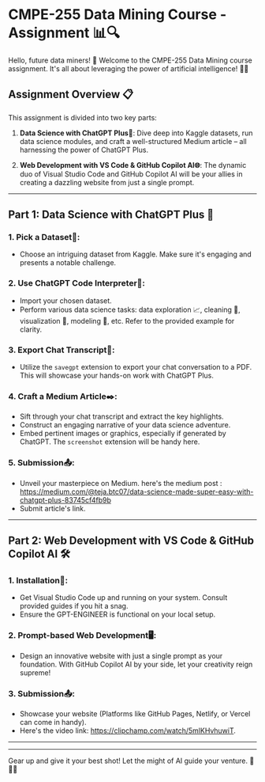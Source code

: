 # CMPE-255 Data Mining Course - Assignment 📊🔍

Hello, future data miners! 🌟 Welcome to the CMPE-255 Data Mining course assignment. It's all about leveraging the power of artificial intelligence! 🧠💡

## Assignment Overview 📋

This assignment is divided into two key parts:

1. **Data Science with ChatGPT Plus🔬**: Dive deep into Kaggle datasets, run data science modules, and craft a well-structured Medium article – all harnessing the power of ChatGPT Plus.
   
2. **Web Development with VS Code & GitHub Copilot AI🌐**: The dynamic duo of Visual Studio Code and GitHub Copilot AI will be your allies in creating a dazzling website from just a single prompt.

---

## Part 1: Data Science with ChatGPT Plus 💼

### 1. **Pick a Dataset**📂:
   - Choose an intriguing dataset from Kaggle. Make sure it's engaging and presents a notable challenge. 

### 2. **Use ChatGPT Code Interpreter**💬:
   - Import your chosen dataset.
   - Perform various data science tasks: data exploration 📈, cleaning 🧹, visualization 🎨, modeling 🧪, etc. Refer to the provided example for clarity.
   
### 3. **Export Chat Transcript**📄:
   - Utilize the `savegpt` extension to export your chat conversation to a PDF. This will showcase your hands-on work with ChatGPT Plus.
   
### 4. **Craft a Medium Article**✒️:
   - Sift through your chat transcript and extract the key highlights.
   - Construct an engaging narrative of your data science adventure.
   - Embed pertinent images or graphics, especially if generated by ChatGPT. The `screenshot` extension will be handy here.
   
### 5. **Submission**📤:
   - Unveil your masterpiece on Medium. here's the medium post : https://medium.com/@teja.btc07/data-science-made-super-easy-with-chatgpt-plus-83745cf4fb9b
   - Submit  article's link.

---

## Part 2: Web Development with VS Code & GitHub Copilot AI 🛠️

### 1. **Installation**🔧:
   - Get Visual Studio Code up and running on your system. Consult provided guides if you hit a snag.
   - Ensure the GPT-ENGINEER is functional on your local setup.

### 2. **Prompt-based Web Development**🖥️:
   - Design an innovative website with just a single prompt as your foundation. With GitHub Copilot AI by your side, let your creativity reign supreme!
   
### 3. **Submission**📤:
   - Showcase your website (Platforms like GitHub Pages, Netlify, or Vercel can come in handy).
   - Here's the video link: https://clipchamp.com/watch/5mlKHvhuwiT.

---

---

Gear up and give it your best shot! Let the might of AI guide your venture. 🚀🌌🤖
